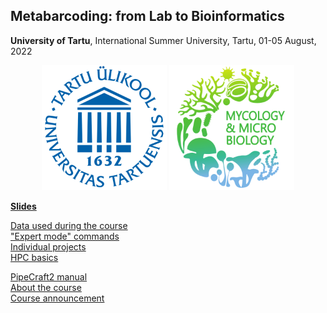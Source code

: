 ## Metabarcoding: from Lab to Bioinformatics
**University of Tartu**, International Summer University, Tartu, 01-05 August, 2022

<p align="middle">
  <img src="docs/img/UT_logo.png" width="200" title="University of Tartu"/>
  <img src="docs/img/MMC_logo.png" width="200" title="Mycology and Microbiology Center"/>
</p>

[**Slides**](slides.md)<br/>

[Data used during the course](https://github.com/Mycology-Microbiology-Center/Metabarcoding2022/tree/main/data)<br/>
["Expert mode" commands](expert.md)<br/>
[Individual projects](projects.md)<br/>
[HPC basics](hpc.md)<br/>

[PipeCraft2 manual](https://pipecraft2-manual.readthedocs.io/en/latest/index.html)<br/>
[About the course](about.md)<br/>
[Course announcement](https://ut.ee/en/content/metabarcoding-lab-bioinformatics)<br/>
